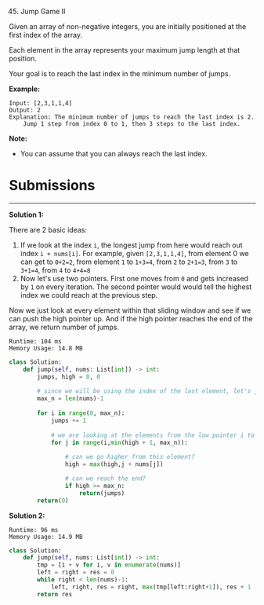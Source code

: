 45. Jump Game II

Given an array of non-negative integers, you are initially positioned at the first index of the array.

Each element in the array represents your maximum jump length at that position.

Your goal is to reach the last index in the minimum number of jumps.

**Example:**
```
Input: [2,3,1,1,4]
Output: 2
Explanation: The minimum number of jumps to reach the last index is 2.
    Jump 1 step from index 0 to 1, then 3 steps to the last index.
```

**Note:**

* You can assume that you can always reach the last index.

# Submissions
---
**Solution 1:**

There are 2 basic ideas:

1. If we look at the index `i`, the longest jump from here would reach out index `i + nums[i]`. For example, given `[2,3,1,1,4]`, from element 0 we can get to `0+2=2`, from element `1` to `1+3=4`, from `2` to `2+1=3`, from `3` to `3+1=4`, from `4` to `4+4=8`
1. Now let's use two pointers. First one moves from `0` and gets increased by `1` on every iteration. The second pointer would would tell the highest index we could reach at the previous step.

Now we just look at every element within that sliding window and see if we can push the high pointer up. And if the high pointer reaches the end of the array, we return number of jumps.

```
Runtime: 104 ms
Memory Usage: 14.8 MB
```
```python
class Solution:
    def jump(self, nums: List[int]) -> int:
        jumps, high = 0, 0
        
        # since we will be using the index of the last element, let's just store it in max_n
        max_n = len(nums)-1
        
        for i in range(0, max_n):
            jumps += 1
            
            # we are looking at the elements from the low pointer i to either high pointer or the end of the list
            for j in range(i,min(high + 1, max_n)):
                
                # can we go higher from this element?
                high = max(high,j + nums[j])

                # can we reach the end?
                if high >= max_n: 
                    return(jumps) 
        return(0)
```

**Solution 2:**
```
Runtime: 96 ms
Memory Usage: 14.9 MB
```
```python
class Solution:
    def jump(self, nums: List[int]) -> int:
        tmp = [i + v for i, v in enumerate(nums)]
        left = right = res = 0
        while right < len(nums)-1:
            left, right, res = right, max(tmp[left:right+1]), res + 1
        return res
```